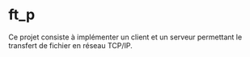 # ft_p

Ce projet consiste à implémenter un client et un serveur permettant le transfert de fichier en réseau TCP/IP.
